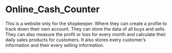 # Online_Cash_Counter
This is a website only for the shopkeeper. Where they can create a profile to track down their own account. They can store the data of all buys and sells. They can also measure the profit or loss for every month and calculate their daily sales products for customers. It also stores every customer’s information and their every selling information. 
